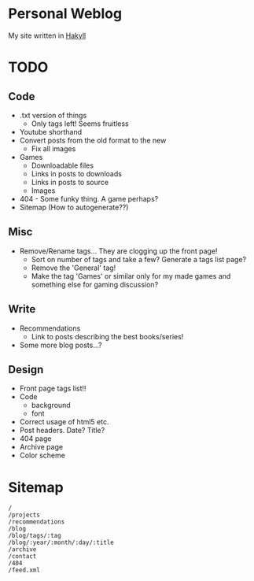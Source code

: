 
Personal Weblog
===============

My site written in [Hakyll][]

[Hakyll]: http://jaspervdj.be/hakyll/

TODO
====

Code
----

* .txt version of things
    * Only tags left! Seems fruitless
* Youtube shorthand
* Convert posts from the old format to the new
    * Fix all images
* Games
    * Downloadable files
    * Links in posts to downloads
    * Links in posts to source
    * Images
* 404 - Some funky thing. A game perhaps?
* Sitemap (How to autogenerate??)

Misc
----

* Remove/Rename tags... They are clogging up the front page!
    * Sort on number of tags and take a few? Generate a tags list page?
    * Remove the 'General' tag!
    * Make the tag 'Games' or similar only for my made games and something else for gaming discussion?

Write
-----

* Recommendations
    * Link to posts describing the best books/series!
* Some more blog posts...?

Design
------

* Front page tags list!!
* Code
    * background
    * font
* Correct usage of html5 etc.
* Post headers. Date? Title?
* 404 page
* Archive page
* Color scheme

Sitemap
=======

    /
    /projects
    /recommendations
    /blog
    /blog/tags/:tag
    /blog/:year/:month/:day/:title
    /archive
    /contact
    /404
    /feed.xml

